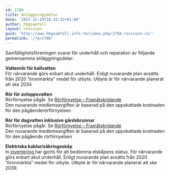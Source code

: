 ```yaml
---
id: 1780
title: Anläggningsdelar
date: '2017-12-29T16:32:32+01:00'
author: hbgsamfall
layout: revision
guid: 'http://www.hbgsamfall.info.tm/index.php/1758-revision-v1/'
permalink: '/?p=1780'
---
```


Samfällighetsföreningen svarar för underhåll och reparation av följande gemensamma anläggningsdelar:

**Vattenrör för kallvatten**  
För närvarande görs enbart akut underhåll. Enligt nuvarande plan avsätts från 2020 ”öronmärkta” medel för utbyte. Utbyte är för närvarande planerat att ske 2034

**Rör för avloppsvatten**  
Rörförnyelse pågår. Se [Rörförnyelse – Framåtskridande](http://www.hbgsamfall.win/index.php/information-2/rorfornyelse-framatskridande/)  
Den nuvarande medlemsavgiften är baserad på den uppskattade kostnaden för den pågåenderörförnyelsen

**Rör för dagvatten inklusive gårdsbrunnar**  
Rörförnyelse pågår. Se [Rörförnyelse – Framåtskridande](http://www.hbgsamfall.win/index.php/information-2/rorfornyelse-framatskridande/)  
Den nuvarande medlemsavgiften är baserad på den uppskattade kostnaden för den pågående rörförnyelsen

**Elektriska kablar/säkringsskåp**  
In [inventering ](http://www.hbgsamfall.win/index.php/information-2/gavelelskap/)har gjorts för att bedömma elskåpens status. För närvarande görs enbart akut underhåll. Enligt nuvarande plan avsätts från 2020 ”öronmärkta” medel för utbyte. Utbyte är för närvarande planerat att ske 2039.